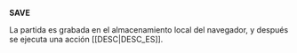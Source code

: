 **SAVE**

La partida es grabada en el almacenamiento local del navegador, y después se ejecuta una acción [[DESC|DESC_ES]].
